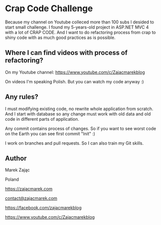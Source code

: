 # Crap Code Challenge

Because my channel on Youtube colleced more than 100 subs I desided to start small challenge. I found my 5-years-old project in ASP.NET MVC 4 with a lot of CRAP CODE. And I want to do refactoring process from crap to shiny code with as much good practices as is possible.

## Where I can find videos with process of refactoring?

On my Youtube channel: https://www.youtube.com/c/Zajacmarekblog

On videos I'm speaking Polish. But you can watch my code anyway :)

## Any rules?

I must modifying existing code, no rewrite whole application from scratch. And I start with database so any change must work with old data and old code in different parts of application.

Any commit contains process of changes. So if you want to see worst code on the Earth you can see first commit "Init" :)

I work on branches and pull requests. So I can also train my Git skills.

## Author
Marek Zając

Poland

https://zajacmarek.com

contact@zajacmarek.com

https://facebook.com/zajacmarekblog

https://www.youtube.com/c/Zajacmarekblog